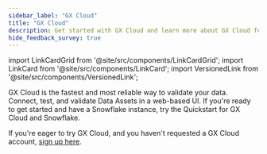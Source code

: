```yaml
---
sidebar_label: "GX Cloud"
title: "GX Cloud"
description: Get started with GX Cloud and learn more about GX Cloud features and functionality.
hide_feedback_survey: true
---
```


import LinkCardGrid from '@site/src/components/LinkCardGrid';
import LinkCard from '@site/src/components/LinkCard';
import VersionedLink from '@site/src/components/VersionedLink';

<p class="DocItem__header-description">
GX Cloud is the fastest and most reliable way to validate your data. Connect, test, and validate Data Assets in a web-based UI. If you're ready to get started and have a Snowflake instance, try the <VersionedLink to='/cloud/quickstarts/snowflake_quickstart'>Quickstart for GX Cloud and Snowflake.</VersionedLink>

If you're eager to try GX Cloud, and you haven't requested a GX Cloud account, <a href='https://greatexpectations.io/cloud'>sign up here</a>.
</p>

<LinkCardGrid>
  <LinkCard topIcon label="Set up GX Cloud" description="To get the most from GX Cloud, configure your environment first." to="/cloud/set_up_gx_cloud" icon="/img/small_gx_logo.png" />
  <LinkCard topIcon label="Quickstarts" description="Quickly connect GX Cloud to Data Assets stored on your Snowflake instance." to="/cloud/quickstarts/snowflake_quickstart" icon="/img/small_gx_logo.png" />
  <LinkCard topIcon label="Manage Data Assets" description="Create, edit, or delete a Data Asset." to="/cloud/data_assets/manage_data_assets" icon="/img/small_gx_logo.png" />
  <LinkCard topIcon label="Manage Expectations" description="Create, edit, or delete an Expectation." to="/cloud/expectations/manage_expectations" icon="/img/small_gx_logo.png" />
  <LinkCard topIcon label="Manage Expectation Suites" description="Create or delete Expectation Suites." to="/cloud/expectation_suites/manage_expectation_suites" icon="/img/small_gx_logo.png" />
  <LinkCard topIcon label="Manage Validations" description="Run a Validation, or view the Validation run history." to="/cloud/validations/manage_validations" icon="/img/small_gx_logo.png" />
  <LinkCard topIcon label="Manage users and access tokens" description="Manage GX Cloud users and access tokens." to="/cloud/users/manage_users" icon="/img/small_gx_logo.png" />
</LinkCardGrid>
